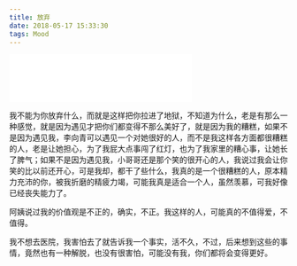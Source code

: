 ```yaml
---
title: 放弃
date: 2018-05-17 15:33:30
tags: Mood
---
```

<iframe frameborder="no" border="0" marginwidth="0" marginheight="0" width=330 height=86 src="//music.163.com/outchain/player?type=2&id=535195960&auto=1&height=66"></iframe>

我不能为你放弃什么，而就是这样把你拉进了地狱，不知道为什么，老是有那么一种感觉，就是因为遇见才把你们都变得不那么美好了，就是因为我的糟糕，如果不是因为遇见我，李向青可以遇见一个对她很好的人，而不是我这样各方面都很糟糕的人，老是让她担心，为了我屁大点事闯了红灯，也为了我家里的糟心事，让她长了脾气；如果不是因为遇见我，小哥哥还是那个笑的很开心的人，我说过我会让你笑的比以前还开心，可是我却，都干了些什么，我真的是一个很糟糕的人，原本精力充沛的你，被我折磨的精疲力竭，可能我真是适合一个人，虽然羡慕，可我好像已经丧失能力了。

阿姨说过我的价值观是不正的，确实，不正。我这样的人，可能真的不值得爱，不值得。

我不想去医院，我害怕去了就告诉我一个事实，活不久，不过，后来想到这些的事情，竟然也有一种解脱，也没有很害怕，可能没有我，你们都将会变得更好。